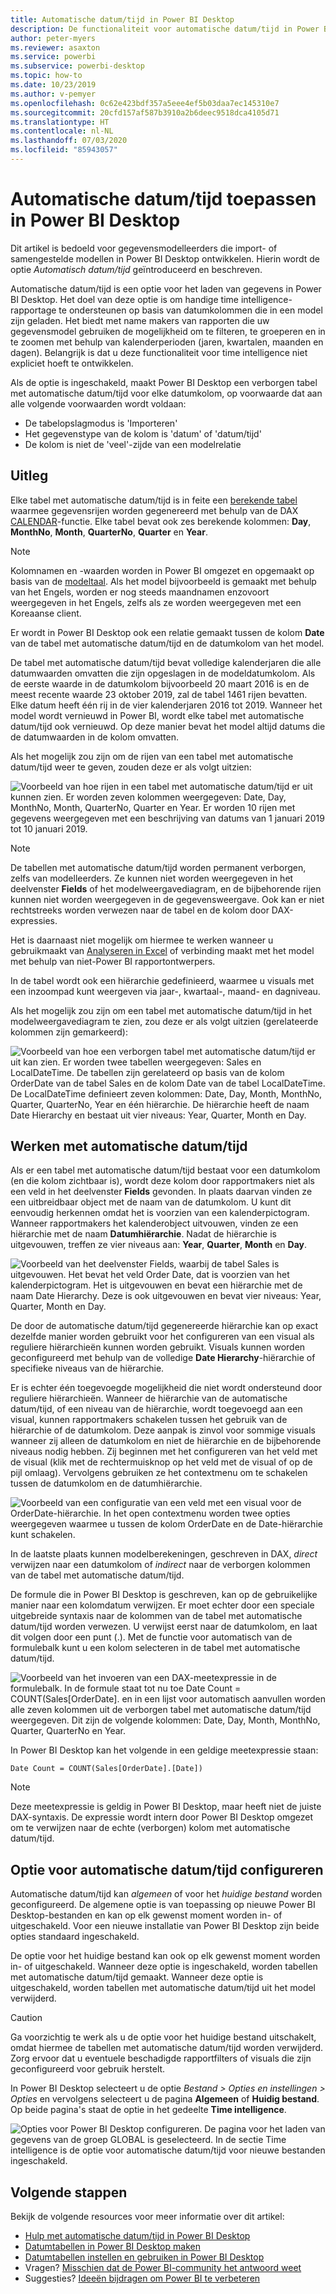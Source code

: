 ```yaml
---
title: Automatische datum/tijd in Power BI Desktop
description: De functionaliteit voor automatische datum/tijd in Power BI Desktop.
author: peter-myers
ms.reviewer: asaxton
ms.service: powerbi
ms.subservice: powerbi-desktop
ms.topic: how-to
ms.date: 10/23/2019
ms.author: v-pemyer
ms.openlocfilehash: 0c62e423bdf357a5eee4ef5b03daa7ec145310e7
ms.sourcegitcommit: 20cfd157af587b3910a2b6deec9518dca4105d71
ms.translationtype: HT
ms.contentlocale: nl-NL
ms.lasthandoff: 07/03/2020
ms.locfileid: "85943057"
---
```

# <a name="apply-auto-datetime-in-power-bi-desktop"></a>Automatische datum/tijd toepassen in Power BI Desktop

Dit artikel is bedoeld voor gegevensmodelleerders die import- of samengestelde modellen in Power BI Desktop ontwikkelen. Hierin wordt de optie _Automatisch datum/tijd_ geïntroduceerd en beschreven.

Automatische datum/tijd is een optie voor het laden van gegevens in Power BI Desktop. Het doel van deze optie is om handige time intelligence-rapportage te ondersteunen op basis van datumkolommen die in een model zijn geladen. Het biedt met name makers van rapporten die uw gegevensmodel gebruiken de mogelijkheid om te filteren, te groeperen en in te zoomen met behulp van kalenderperioden (jaren, kwartalen, maanden en dagen). Belangrijk is dat u deze functionaliteit voor time intelligence niet expliciet hoeft te ontwikkelen.

Als de optie is ingeschakeld, maakt Power BI Desktop een verborgen tabel met automatische datum/tijd voor elke datumkolom, op voorwaarde dat aan alle volgende voorwaarden wordt voldaan:

- De tabelopslagmodus is 'Importeren'
- Het gegevenstype van de kolom is 'datum' of 'datum/tijd'
- De kolom is niet de 'veel'-zijde van een modelrelatie

## <a name="how-it-works"></a>Uitleg

Elke tabel met automatische datum/tijd is in feite een [berekende tabel](desktop-calculated-tables.md) waarmee gegevensrijen worden gegenereerd met behulp van de DAX [CALENDAR](/dax/calendar-function-dax)-functie. Elke tabel bevat ook zes berekende kolommen: **Day**, **MonthNo**, **Month**, **QuarterNo**, **Quarter** en **Year**.

> [!NOTE]
> Kolomnamen en -waarden worden in Power BI omgezet en opgemaakt op basis van de [modeltaal](../fundamentals/supported-languages-countries-regions.md#choose-the-language-for-the-model-in-power-bi-desktop). Als het model bijvoorbeeld is gemaakt met behulp van het Engels, worden er nog steeds maandnamen enzovoort weergegeven in het Engels, zelfs als ze worden weergegeven met een Koreaanse client.

Er wordt in Power BI Desktop ook een relatie gemaakt tussen de kolom **Date** van de tabel met automatische datum/tijd en de datumkolom van het model.

De tabel met automatische datum/tijd bevat volledige kalenderjaren die alle datumwaarden omvatten die zijn opgeslagen in de modeldatumkolom. Als de eerste waarde in de datumkolom bijvoorbeeld 20 maart 2016 is en de meest recente waarde 23 oktober 2019, zal de tabel 1461 rijen bevatten. Elke datum heeft één rij in de vier kalenderjaren 2016 tot 2019. Wanneer het model wordt vernieuwd in Power BI, wordt elke tabel met automatische datum/tijd ook vernieuwd. Op deze manier bevat het model altijd datums die de datumwaarden in de kolom omvatten.

Als het mogelijk zou zijn om de rijen van een tabel met automatische datum/tijd weer te geven, zouden deze er als volgt uitzien:

![Voorbeeld van hoe rijen in een tabel met automatische datum/tijd er uit kunnen zien. Er worden zeven kolommen weergegeven: Date, Day, MonthNo, Month, QuarterNo, Quarter en Year. Er worden 10 rijen met gegevens weergegeven met een beschrijving van datums van 1 januari 2019 tot 10 januari 2019.](media/desktop-auto-date-time/auto-date-time-hidden-table-example-rows.png)

> [!NOTE]
> De tabellen met automatische datum/tijd worden permanent verborgen, zelfs van modelleerders. Ze kunnen niet worden weergegeven in het deelvenster **Fields** of het modelweergavediagram, en de bijbehorende rijen kunnen niet worden weergegeven in de gegevensweergave. Ook kan er niet rechtstreeks worden verwezen naar de tabel en de kolom door DAX-expressies.
>
> Het is daarnaast niet mogelijk om hiermee te werken wanneer u gebruikmaakt van [Analyseren in Excel](../collaborate-share/service-analyze-in-excel.md) of verbinding maakt met het model met behulp van niet-Power BI rapportontwerpers.

In de tabel wordt ook een hiërarchie gedefinieerd, waarmee u visuals met een inzoompad kunt weergeven via jaar-, kwartaal-, maand- en dagniveau.

Als het mogelijk zou zijn om een tabel met automatische datum/tijd in het modelweergavediagram te zien, zou deze er als volgt uitzien (gerelateerde kolommen zijn gemarkeerd):

![Voorbeeld van hoe een verborgen tabel met automatische datum/tijd er uit kan zien. Er worden twee tabellen weergegeven: Sales en LocalDateTime. De tabellen zijn gerelateerd op basis van de kolom OrderDate van de tabel Sales en de kolom Date van de tabel LocalDateTime. De LocalDateTime definieert zeven kolommen: Date, Day, Month, MonthNo, Quarter, QuarterNo, Year en één hiërarchie. De hiërarchie heeft de naam Date Hierarchy en bestaat uit vier niveaus: Year, Quarter, Month en Day.](media/desktop-auto-date-time/auto-date-time-hidden-table-example-diagram.png)

## <a name="work-with-auto-datetime"></a>Werken met automatische datum/tijd

Als er een tabel met automatische datum/tijd bestaat voor een datumkolom (en die kolom zichtbaar is), wordt deze kolom door rapportmakers niet als een veld in het deelvenster **Fields** gevonden. In plaats daarvan vinden ze een uitbreidbaar object met de naam van de datumkolom. U kunt dit eenvoudig herkennen omdat het is voorzien van een kalenderpictogram. Wanneer rapportmakers het kalenderobject uitvouwen, vinden ze een hiërarchie met de naam **Datumhiërarchie**. Nadat de hiërarchie is uitgevouwen, treffen ze vier niveaus aan: **Year**, **Quarter**, **Month** en **Day**.

![Voorbeeld van het deelvenster Fields, waarbij de tabel Sales is uitgevouwen. Het bevat het veld Order Date, dat is voorzien van het kalenderpictogram. Het is uitgevouwen en bevat een hiërarchie met de naam Date Hierarchy. Deze is ook uitgevouwen en bevat vier niveaus: Year, Quarter, Month en Day.](media/desktop-auto-date-time/auto-date-time-fields-pane-example.png)

De door de automatische datum/tijd gegenereerde hiërarchie kan op exact dezelfde manier worden gebruikt voor het configureren van een visual als reguliere hiërarchieën kunnen worden gebruikt. Visuals kunnen worden geconfigureerd met behulp van de volledige **Date Hierarchy**-hiërarchie of specifieke niveaus van de hiërarchie.

Er is echter één toegevoegde mogelijkheid die niet wordt ondersteund door reguliere hiërarchieën. Wanneer de hiërarchie van de automatische datum/tijd, of een niveau van de hiërarchie, wordt toegevoegd aan een visual, kunnen rapportmakers schakelen tussen het gebruik van de hiërarchie of de datumkolom. Deze aanpak is zinvol voor sommige visuals wanneer zij alleen de datumkolom en niet de hiërarchie en de bijbehorende niveaus nodig hebben. Zij beginnen met het configureren van het veld met de visual (klik met de rechtermuisknop op het veld met de visual of op de pijl omlaag). Vervolgens gebruiken ze het contextmenu om te schakelen tussen de datumkolom en de datumhiërarchie.

![Voorbeeld van een configuratie van een veld met een visual voor de OrderDate-hiërarchie. In het open contextmenu worden twee opties weergegeven waarmee u tussen de kolom OrderDate en de Date-hiërarchie kunt schakelen.](media/desktop-auto-date-time/auto-date-time-configure-visuals-fields.png)

In de laatste plaats kunnen modelberekeningen, geschreven in DAX, _direct_ verwijzen naar een datumkolom of _indirect_ naar de verborgen kolommen van de tabel met automatische datum/tijd.

De formule die in Power BI Desktop is geschreven, kan op de gebruikelijke manier naar een kolomdatum verwijzen. Er moet echter door een speciale uitgebreide syntaxis naar de kolommen van de tabel met automatische datum/tijd worden verwezen. U verwijst eerst naar de datumkolom, en laat dit volgen door een punt (.). Met de functie voor automatisch van de formulebalk kunt u een kolom selecteren in de tabel met automatische datum/tijd.

![Voorbeeld van het invoeren van een DAX-meetexpressie in de formulebalk. In de formule staat tot nu toe Date Count = COUNT(Sales[OrderDate]. en in een lijst voor automatisch aanvullen worden alle zeven kolommen uit de verborgen tabel met automatische datum/tijd weergegeven. Dit zijn de volgende kolommen: Date, Day, Month, MonthNo, Quarter, QuarterNo en Year.](media/desktop-auto-date-time/auto-date-time-dax-auto-complete.png)

In Power BI Desktop kan het volgende in een geldige meetexpressie staan:

```dax
Date Count = COUNT(Sales[OrderDate].[Date])
```

> [!NOTE]
> Deze meetexpressie is geldig in Power BI Desktop, maar heeft niet de juiste DAX-syntaxis. De expressie wordt intern door Power BI Desktop omgezet om te verwijzen naar de echte (verborgen) kolom met automatische datum/tijd.

## <a name="configure-auto-datetime-option"></a>Optie voor automatische datum/tijd configureren

Automatische datum/tijd kan _algemeen_ of voor het _huidige bestand_ worden geconfigureerd. De algemene optie is van toepassing op nieuwe Power BI Desktop-bestanden en kan op elk gewenst moment worden in- of uitgeschakeld. Voor een nieuwe installatie van Power BI Desktop zijn beide opties standaard ingeschakeld.

De optie voor het huidige bestand kan ook op elk gewenst moment worden in- of uitgeschakeld. Wanneer deze optie is ingeschakeld, worden tabellen met automatische datum/tijd gemaakt. Wanneer deze optie is uitgeschakeld, worden tabellen met automatische datum/tijd uit het model verwijderd.

> [!CAUTION]
> Ga voorzichtig te werk als u de optie voor het huidige bestand uitschakelt, omdat hiermee de tabellen met automatische datum/tijd worden verwijderd. Zorg ervoor dat u eventuele beschadigde rapportfilters of visuals die zijn geconfigureerd voor gebruik herstelt.

In Power BI Desktop selecteert u de optie _Bestand > Opties en instellingen > Opties_ en vervolgens selecteert u de pagina **Algemeen** of **Huidig bestand**. Op beide pagina's staat de optie in het gedeelte **Time intelligence**.

![Opties voor Power BI Desktop configureren. De pagina voor het laden van gegevens van de groep GLOBAL is geselecteerd. In de sectie Time intelligence is de optie voor automatische datum/tijd voor nieuwe bestanden ingeschakeld.](media/desktop-auto-date-time/auto-date-time-configure-global-options.png)

## <a name="next-steps"></a>Volgende stappen

Bekijk de volgende resources voor meer informatie over dit artikel:

- [Hulp met automatische datum/tijd in Power BI Desktop](../guidance/auto-date-time.md)
- [Datumtabellen in Power BI Desktop maken](../guidance/model-date-tables.md)
- [Datumtabellen instellen en gebruiken in Power BI Desktop](desktop-date-tables.md)
- Vragen? [Misschien dat de Power BI-community het antwoord weet](https://community.powerbi.com/)
- Suggesties? [Ideeën bijdragen om Power BI te verbeteren](https://ideas.powerbi.com/)
